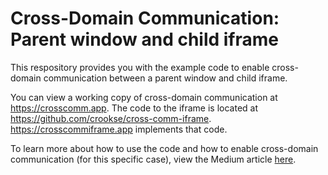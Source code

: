 # Cross-Domain Communication: Parent window and child iframe

This respository provides you with the example code to enable cross-domain communication between a parent window and child iframe.

You can view a working copy of cross-domain communication at https://crosscomm.app. The code to the iframe is located at https://github.com/crookse/cross-comm-iframe. https://crosscommiframe.app implements that code.

To learn more about how to use the code and how to enable cross-domain communication (for this specific case), view the Medium article [here](https://medium.com/@crookse/cross-domain-communication-parent-window-and-child-iframe-aaf90fcb3e26).
